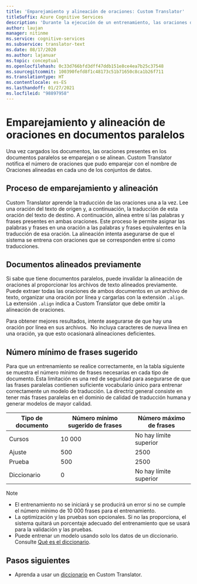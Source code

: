 ```yaml
---
title: 'Emparejamiento y alineación de oraciones: Custom Translator'
titleSuffix: Azure Cognitive Services
description: 'Durante la ejecución de un entrenamiento, las oraciones disponibles en los documentos paralelos se emparejan o se alinean. Custom Translator aprende las traducciones una a la vez: primero, lee una oración y, después, lee la traducción de dicha oración. A continuación, alinea entre sí las palabras y frases presentes en ambas oraciones.'
author: laujan
manager: nitinme
ms.service: cognitive-services
ms.subservice: translator-text
ms.date: 08/17/2020
ms.author: lajanuar
ms.topic: conceptual
ms.openlocfilehash: 0c33d766bfd3dff47ddb151e8ce4ea7b25c37548
ms.sourcegitcommit: 100390fefd8f1c48173c51b71650c8ca1b26f711
ms.translationtype: HT
ms.contentlocale: es-ES
ms.lasthandoff: 01/27/2021
ms.locfileid: "98897958"
---
```

# <a name="sentence-pairing-and-alignment-in-parallel-documents"></a>Emparejamiento y alineación de oraciones en documentos paralelos

Una vez cargados los documentos, las oraciones presentes en los documentos paralelos se emparejan o se alinean. Custom Translator notifica el número de oraciones que pudo emparejar con el nombre de Oraciones alineadas en cada uno de los conjuntos de datos.

## <a name="pairing-and-alignment-process"></a>Proceso de emparejamiento y alineación

Custom Translator aprende la traducción de las oraciones una a la vez. Lee una oración del texto de origen y, a continuación, la traducción de esta oración del texto de destino. A continuación, alinea entre sí las palabras y frases presentes en ambas oraciones. Este proceso le permite asignar las palabras y frases en una oración a las palabras y frases equivalentes en la traducción de esa oración. La alineación intenta asegurarse de que el sistema se entrena con oraciones que se corresponden entre sí como traducciones.

## <a name="pre-aligned-documents"></a>Documentos alineados previamente

Si sabe que tiene documentos paralelos, puede invalidar la alineación de oraciones al proporcionar los archivos de texto alineados previamente. Puede extraer todas las oraciones de ambos documentos en un archivo de texto, organizar una oración por línea y cargarlas con la extensión `.align`. La extensión `.align` indica a Custom Translator que debe omitir la alineación de oraciones.

Para obtener mejores resultados, intente asegurarse de que hay una oración por línea en sus archivos.  No incluya caracteres de nueva línea en una oración, ya que esto ocasionará alineaciones deficientes.

## <a name="suggested-minimum-number-of-sentences"></a>Número mínimo de frases sugerido

Para que un entrenamiento se realice correctamente, en la tabla siguiente se muestra el número mínimo de frases necesarias en cada tipo de documento. Esta limitación es una red de seguridad para asegurarse de que las frases paralelas contienen suficiente vocabulario único para entrenar correctamente un modelo de traducción. La directriz general consiste en tener más frases paralelas en el dominio de calidad de traducción humana y generar modelos de mayor calidad.

| Tipo de documento   | Número mínimo sugerido de frases | Número máximo de frases |
|------------|--------------------------------------------|--------------------------------|
| Cursos   | 10 000                                     | No hay límite superior                 |
| Ajuste     | 500                                      | 2500       |
| Prueba    | 500                                      | 2500  |
| Diccionario | 0                                          | No hay límite superior                 |

> [!NOTE]
> - El entrenamiento no se iniciará y se producirá un error si no se cumple el número mínimo de 10 000 frases para el entrenamiento. 
> - La optimización y las pruebas son opcionales. Si no las proporciona, el sistema quitará un porcentaje adecuado del entrenamiento que se usará para la validación y las pruebas. 
> - Puede entrenar un modelo usando solo los datos de un diccionario. Consulte [Qué es el diccionario](./what-is-dictionary.md).

## <a name="next-steps"></a>Pasos siguientes

- Aprenda a usar un [diccionario](what-is-dictionary.md) en Custom Translator.
